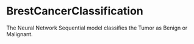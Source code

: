 # BrestCancerClassification
The Neural Network Sequential model classifies the Tumor as Benign or Malignant.

